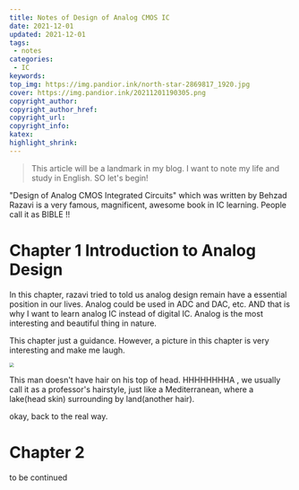 ```yaml
---
title: Notes of Design of Analog CMOS IC
date: 2021-12-01
updated: 2021-12-01
tags:
 - notes
categories:
 - IC
keywords:
top_img: https://img.pandior.ink/north-star-2869817_1920.jpg
cover: https://img.pandior.ink/20211201190305.png
copyright_author: 
copyright_author_href: 
copyright_url: 
copyright_info: 
katex:
highlight_shrink: 
---
```


> This article will be a landmark in my blog. I want to note my life and study in English. SO let's begin! 

"Design of Analog CMOS Integrated  Circuits" which was written by Behzad Razavi is a very famous, magnificent, awesome book in IC learning.  People call it as BIBLE !!

# Chapter 1 Introduction to Analog Design

In this chapter, razavi tried to told us analog design remain have a essential position in our lives. Analog could be used in ADC and DAC, etc. AND that is why I want to learn analog IC instead of digital IC. Analog is the most interesting and beautiful thing in nature.

This chapter just a guidance. However, a picture in this chapter is very interesting and make me laugh. 

<img src="https://img.pandior.ink/20211201191358.png?imageMogr2/auto-orient/format/png/blur/1x0/quality/100|watermark/2/text/cGFuZGlvci5pbms=/font/dmlqYXlh/fontsize/1760/fill/IzdFOEM4QQ==/dissolve/65/gravity/SouthEast/dx/20/dy/20|imageslim" style="zoom:50%;" />

This man doesn't have hair on his top of head. HHHHHHHHA , we usually call it as a professor's hairstyle, just like a Mediterranean, where a lake(head skin) surrounding by land(another hair).

okay, back to the real way.



# Chapter 2

to be continued





